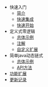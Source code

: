 - 快速入门
  - [简介](README)
  - [快速集成](quick-install)
  - [快速开始](quick-start)
- 定义式零逻辑
  - [总体示例](easy/example)
  - [注解](easy/annotation)
  - [自定义扩展](easy/extend)
- 简单java动态链式
  - [总体示例](complex/example)
  - [API方法](complex/method)
- [功能扩展](more-features)
- [更新记录](CHANGELOG)
